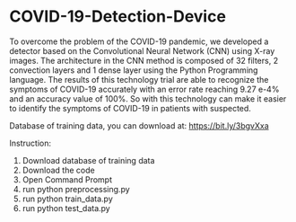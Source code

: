 # COVID-19-Detection-Device
To overcome the problem of the COVID-19 pandemic, we developed a detector based on the Convolutional Neural Network (CNN) using X-ray images. The architecture in the CNN method is composed of 32 filters, 2 convection layers and 1 dense layer using the Python Programming language. The results of this technology trial are able to recognize the symptoms of COVID-19 accurately with an error rate reaching 9.27 e-4% and an accuracy value of 100%. So with this technology can make it easier to identify the symptoms of COVID-19 in patients with suspected.

Database of training data, you can download at: https://bit.ly/3bgvXxa

Instruction:
1. Download database of training data
2. Download the code
3. Open Command Prompt
3. run python preprocessing.py
4. run python train_data.py
5. run python test_data.py
